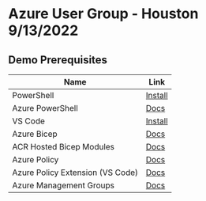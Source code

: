 # Azure User Group - Houston 9/13/2022

## Demo Prerequisites

| Name                             | Link                                                                                                                      |
|----------------------------------|---------------------------------------------------------------------------------------------------------------------------|
| PowerShell                       | [Install](https://github.com/PowerShell/PowerShell/blob/master/README.md#get-powershell)                                  |
| Azure PowerShell                 | [Docs](https://docs.microsoft.com/powershell/azure/get-started-azureps?view=azps-8.3.0)                             |
| VS Code                          | [Install](https://code.visualstudio.com/download)                                                                         |
| Azure Bicep                      | [Docs](https://docs.microsoft.com/azure/azure-resource-manager/bicep/overview?tabs=bicep)                           |
| ACR Hosted Bicep Modules         | [Docs](https://docs.microsoft.com/azure/azure-resource-manager/bicep/private-module-registry?tabs=azure-powershell) |
| Azure Policy                     | [Docs](https://docs.microsoft.com/azure/governance/policy/overview)                                                 |
| Azure Policy Extension (VS Code) | [Docs](https://docs.microsoft.com/azure/governance/policy/how-to/extension-for-vscode)                              |
| Azure Management Groups          | [Docs](https://docs.microsoft.com/azure/governance/management-groups/overview)                                      |
